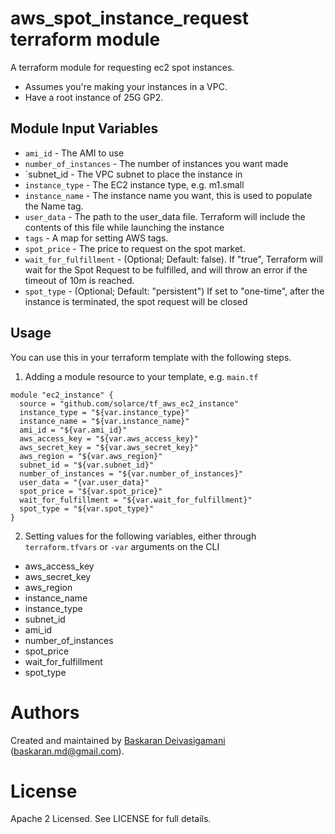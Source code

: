 aws_spot_instance_request terraform module
=======================

A terraform module for requesting ec2 spot instances.
* Assumes you're making your instances in a VPC.
* Have a root instance of 25G GP2.

Module Input Variables
----------------------

- `ami_id` - The AMI to use
- `number_of_instances`  - The number of instances you want made
- `subnet_id - The VPC subnet to place the instance in
- `instance_type` - The EC2 instance type, e.g. m1.small
- `instance_name` - The instance name you want, this is used to populate
    the Name tag.
- `user_data` - The path to the user_data file. Terraform will include the contents of this file while launching the instance
- `tags` - A map for setting AWS tags.
- `spot_price` - The price to request on the spot market.
- `wait_for_fulfillment` -   (Optional; Default: false). If "true", Terraform will wait for the Spot Request to be fulfilled, and will throw an error if the timeout of 10m is reached.
- `spot_type` - (Optional; Default: "persistent") If set to "one-time", after the instance is terminated, the spot request will be closed

Usage
-----

You can use this in your terraform template with the following steps.

1. Adding a module resource to your template, e.g. `main.tf`

```
module "ec2_instance" {
  source = "github.com/solarce/tf_aws_ec2_instance"
  instance_type = "${var.instance_type}"
  instance_name = "${var.instance_name}"
  ami_id = "${var.ami_id}"
  aws_access_key = "${var.aws_access_key}"
  aws_secret_key = "${var.aws_secret_key}"
  aws_region = "${var.aws_region}"
  subnet_id = "${var.subnet_id}"
  number_of_instances = "${var.number_of_instances}"
  user_data = "{var.user_data}"
  spot_price = "${var.spot_price}"
  wait_for_fulfillment = "${var.wait_for_fulfillment}"
  spot_type = "${var.spot_type}"
}
```

2. Setting values for the following variables, either through `terraform.tfvars` or `-var` arguments on the CLI

- aws_access_key
- aws_secret_key
- aws_region
- instance_name
- instance_type
- subnet_id
- ami_id
- number_of_instances
- spot_price
- wait_for_fulfillment
- spot_type

Authors
=======

Created and maintained by [Baskaran Deivasigamani](https://github.com/baskaran.md)
(baskaran.md@gmail.com).

License
=======

Apache 2 Licensed. See LICENSE for full details.
